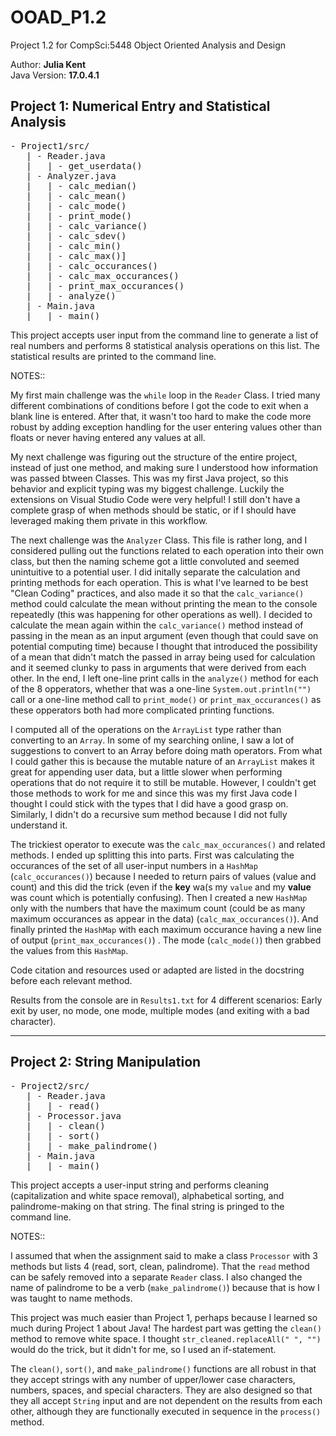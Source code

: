 # OOAD_P1.2
Project 1.2 for CompSci:5448 Object Oriented Analysis and Design

Author: **Julia Kent** \
Java Version: **17.0.4.1**

## Project 1: Numerical Entry and Statistical Analysis

<pre>
- Project1/src/
   | - Reader.java
   |   | - get_userdata()
   | - Analyzer.java
   |   | - calc_median()
   |   | - calc_mean()
   |   | - calc_mode()
   |   | - print_mode()
   |   | - calc_variance()
   |   | - calc_sdev()
   |   | - calc_min()
   |   | - calc_max()]
   |   | - calc_occurances()
   |   | - calc_max_occurances()
   |   | - print_max_occurances()
   |   | - analyze()
   | - Main.java
   |   | - main()
</pre>

This project accepts user input from the command line to generate a list of real numbers and performs 8 statistical analysis operations on this list. The statistical results are printed to the command line.

NOTES::

My first main challenge was the `while` loop in the `Reader` Class. I tried many different combinations of conditions before I got the code to exit when a blank line is entered. After that, it wasn't too hard to make the code more robust by adding exception handling for the user entering values other than floats or never having entered any values at all.

My next challenge was figuring out the structure of the entire project, instead of just one method, and making sure I understood how information was passed btween Classes. This was my first Java project, so this behavior and explicit typing was my biggest challenge. Luckily the extensions on Visual Studio Code were very helpful! I still don't have a complete grasp of when methods should be static, or if I should have leveraged making them private in this workflow.

The next challenge was the `Analyzer` Class. This file is rather long, and I considered pulling out the functions related to each operation into their own class, but then the naming scheme got a little convoluted and seemed unintuitive to a potential user. I did initally separate the calculation and printing methods for each operation. This is what I've learned to be best "Clean Coding" practices, and also made it so that the `calc_variance()` method could calculate the mean without printing the mean to the console repeatedly (this was happening for other operations as well). I decided to calculate the mean again within the `calc_variance()` method instead of passing in the mean as an input argument (even though that could save on potential computing time) because I thought that introduced the possibility of a mean that didn't match the passed in array being used for calculation and it seemed clunky to pass in arguments that were derived from each other. In the end, I left one-line print calls in the `analyze()` method for each of the 8 opperators, whether that was a one-line `System.out.println("")` call or a one-line method call to `print_mode()` or `print_max_occurances()` as these opperators both had more complicated printing functions.

I computed all of the operations on the `ArrayList` type rather than converting to an `Array`. In some of my searching online, I saw a lot of suggestions to convert to an Array before doing math operators. From what I could gather this is because the mutable nature of an `ArrayList` makes it great for appending user data, but a little slower when performing operations that do not require it to still be mutable. However, I couldn't get those methods to work for me and since this was my first Java code I thought I could stick with the types that I did have a good grasp on. Similarly, I didn't do a recursive sum method because I did not fully understand it.

The trickiest operator to execute was the `calc_max_occurances()` and related methods. I ended up splitting this into parts. First was calculating the occurances of the set of all user-input numbers in a `HashMap` (`calc_occurances()`) because I needed to return pairs of values (value and count) and this did the trick (even if the **key** wa(s my `value` and my **value** was count which is potentially confusing). Then I created a new `HashMap` only with the numbers that have the maximum count (could be as many maximum occurances as appear in the data) (`calc_max_occurances()`). And finally printed the `HashMap` with each maximum occurance having a new line of output (`print_max_occurances()`) . The mode (`calc_mode()`) then grabbed the values from this `HashMap`.

Code citation and resources used or adapted are listed in the docstring before each relevant method.

Results from the console are in `Results1.txt` for 4 different scenarios: Early exit by user, no mode, one mode, multiple modes (and exiting with a bad character).

-----------------------------

## Project 2: String Manipulation


<pre>
- Project2/src/
   | - Reader.java
   |   | - read()
   | - Processor.java
   |   | - clean()
   |   | - sort()
   |   | - make_palindrome()
   | - Main.java
   |   | - main()
</pre>

This project accepts a user-input string and performs cleaning (capitalization and white space removal), alphabetical sorting, and palindrome-making on that string. The final string is pringed to the command line.

NOTES::

I assumed that when the assignment said to make a class `Processor` with 3 methods but lists 4 (read, sort, clean, palindrome). That the `read` method can be safely removed into a separate `Reader` class. I also changed the name of palindrome to be a verb (`make_palindrome()`) because that is how I was taught to name methods.

This project was much easier than Project 1, perhaps because I learned so much during Project 1 about Java! The hardest part was getting the `clean()` method to remove white space. I thought `str_cleaned.replaceAll(" ", "")` would do the trick, but it didn't for me, so I used an if-statement.

The `clean()`, `sort()`, and `make_palindrome()` functions are all robust in that they accept strings with any number of upper/lower case characters, numbers, spaces, and special characters. They are also designed so that they all accept `String` input and are not dependent on the results from each other, although they are functionally executed in sequence in the `process()` method.
